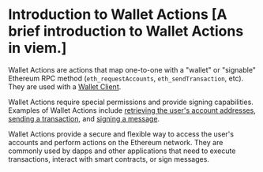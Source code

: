 # Introduction to Wallet Actions [A brief introduction to Wallet Actions in viem.]

Wallet Actions are actions that map one-to-one with a "wallet" or "signable" Ethereum RPC method (`eth_requestAccounts`, `eth_sendTransaction`, etc). They are used with a [Wallet Client](/docs/clients/wallet).

Wallet Actions require special permissions and provide signing capabilities. Examples of Wallet Actions include [retrieving the user's account addresses](/docs/actions/wallet/getAddresses), [sending a transaction](/docs/actions/wallet/sendTransaction), and [signing a message](/docs/actions/wallet/signMessage).

Wallet Actions provide a secure and flexible way to access the user's accounts and perform actions on the Ethereum network. They are commonly used by dapps and other applications that need to execute transactions, interact with smart contracts, or sign messages.